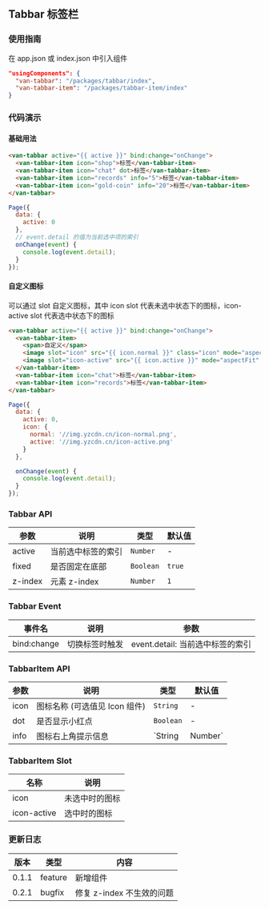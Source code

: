 ## Tabbar 标签栏

### 使用指南
在 app.json 或 index.json 中引入组件
```json
"usingComponents": {
  "van-tabbar": "/packages/tabbar/index",
  "van-tabbar-item": "/packages/tabbar-item/index"
}
```

### 代码演示

#### 基础用法


```html
<van-tabbar active="{{ active }}" bind:change="onChange">
  <van-tabbar-item icon="shop">标签</van-tabbar-item>
  <van-tabbar-item icon="chat" dot>标签</van-tabbar-item>
  <van-tabbar-item icon="records" info="5">标签</van-tabbar-item>
  <van-tabbar-item icon="gold-coin" info="20">标签</van-tabbar-item>
</van-tabbar>
```

```javascript
Page({
  data: {
    active: 0
  },
  // event.detail 的值为当前选中项的索引
  onChange(event) {
    console.log(event.detail);
  }
});
```


#### 自定义图标

可以通过 slot 自定义图标，其中 icon slot 代表未选中状态下的图标，icon-active slot 代表选中状态下的图标

```html
<van-tabbar active="{{ active }}" bind:change="onChange">
  <van-tabbar-item>
    <span>自定义</span>
    <image slot="icon" src="{{ icon.normal }}" class="icon" mode="aspectFit" />
    <image slot="icon-active" src="{{ icon.active }}" mode="aspectFit" />
  </van-tabbar-item>
  <van-tabbar-item icon="chat">标签</van-tabbar-item>
  <van-tabbar-item icon="records">标签</van-tabbar-item>
</van-tabbar>
```

```javascript
Page({
  data: {
    active: 0,
    icon: {
      normal: '//img.yzcdn.cn/icon-normal.png',
      active: '//img.yzcdn.cn/icon-active.png'
    }
  },

  onChange(event) {
    console.log(event.detail);
  }
});
```

### Tabbar API

| 参数 | 说明 | 类型 | 默认值 |
|-----------|-----------|-----------|-------------|
| active | 当前选中标签的索引 | `Number` | - |
| fixed | 是否固定在底部 | `Boolean` | `true` |
| z-index | 元素 z-index | `Number` | `1` |

### Tabbar Event

| 事件名 | 说明 | 参数 |
|-----------|-----------|-----------|
| bind:change | 切换标签时触发 | event.detail: 当前选中标签的索引 |

### TabbarItem API

| 参数 | 说明 | 类型 | 默认值 |
|-----------|-----------|-----------|-----------|
| icon | 图标名称 (可选值见 Icon 组件) | `String` | - |
| dot | 是否显示小红点 | `Boolean` | - |
| info | 图标右上角提示信息 | `String | Number` | - |

### TabbarItem Slot

| 名称 | 说明 |
|-----------|-----------|
| icon | 未选中时的图标 |
| icon-active | 选中时的图标 |

### 更新日志

| 版本 | 类型 | 内容 |
|-----------|-----------|-----------|
| 0.1.1 | feature | 新增组件 |
| 0.2.1 | bugfix | 修复 z-index 不生效的问题 |
